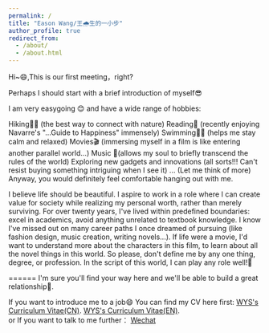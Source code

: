 ```yaml
---
permalink: /
title: "Eason Wang/王🌧️生的一小步"
author_profile: true
redirect_from: 
  - /about/
  - /about.html
---
```


Hi~😄,This is our first meeting，right?

Perhaps I should start with a brief introduction of myself😎

I am very easygoing 😊 and have a wide range of hobbies:

Hiking🧗‍♂️ (the best way to connect with nature)
Reading📖 (recently enjoying Navarre's "...Guide to Happiness" immensely)
Swimming🏊‍♂️ (helps me stay calm and relaxed)
Movies🎬 (immersing myself in a film is like entering another parallel world...)
Music 🎵(allows my soul to briefly transcend the rules of the world)
Exploring new gadgets and innovations (all sorts!!! Can't resist buying something intriguing when I see it)
... (Let me think of more)
Anyway, you would definitely feel comfortable hanging out with me.


I believe life should be beautiful. I aspire to work in a role where I can create value for society while realizing my personal worth, rather than merely surviving. 
For over twenty years, I've lived within predefined boundaries: excel in academics, avoid anything unrelated to textbook knowledge. 
I know I've missed out on many career paths I once dreamed of pursuing (like fashion design, music creation, writing novels...).
If life were a movie, I'd want to understand more about the characters in this film, to learn about all the novel things in this world. 
So please, don't define me by any one thing, degree, or profession. In the script of this world, I can play any role well!💪

======
I'm sure you'll find your way here and we'll be able to build a great relationship🌹.

If you want to introduce me to a job😄
You can find my CV here first:
[WYS's Curriculum Vitae(CN)](../assets/Curriculum_Vitae.pdf).
[WYS's Curriculum Vitae(EN)](../assets/Curriculum_Vitae.pdf).                          
or
If you want to talk to me further： [Wechat](../images/wechat.jpg) 
